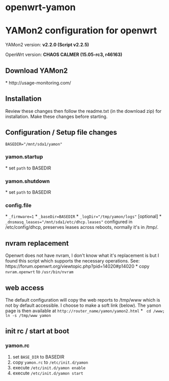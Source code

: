 # openwrt-yamon
<h1>YAMon2 configuration for openwrt</h1>

YAMon2 version: <b>v2.2.0 (Script v2.2.5)</b>

OpenWrt version: <b>CHAOS CALMER (15.05-rc3, r46163)</b>

<h2>Download YAMon2</h2>
* http://usage-monitoring.com/

<h2>Installation</h2>
Review these changes then follow the readme.txt (in the download zip) for installation. Make these changes before starting.

<h2>Configuration / Setup file changes</h2>
<code>BASEDIR="/mnt/sda1/yamon"</code>

<h3>yamon.startup</h3>
* set <code>path</code> to BASEDIR

<h3>yamon.shutdown</h3>
* set <code>path</code> to BASEDIR

<h3>config.file</h3>
* <code>_firmware=1</code>
* <code>_baseDir=BASEDIR</code>
* <code>_logDir="/tmp/yamon/logs"</code> [optional]
* <code>_dnsmasq_leases="/mnt/sda1/etc/dhcp.leases"</code> configured in /etc/config/dhcp, preserves leases across reboots, normally it's in /tmp/.

<h2>nvram replacement</h2>
Openwrt does not have nvram, I don't know what it's replacement is but I found this script which supports the necessary operations.  See: https://forum.openwrt.org/viewtopic.php?pid=14020#p14020
* copy <code>nvram.openwrt</code> to <code>/usr/bin/nvram</code>

<h2>web access</h2>
The default configuration will copy the web reports to /tmp/www which is not by default accessible.  I choose to make a soft link (below). The yamon page is then available at <code>http://router_name/yamon/yamon2.html</code>
* <code> cd /www; ln -s /tmp/www yamon</code>

<h2>init rc / start at boot</h2>
<h3>yamon.rc</h3>
<ol>
<li> set <code>BASE_DIR</code> to BASEDIR</li>
<li> copy <code>yamon.rc</code> to <code>/etc/init.d/yamon</code> </li>
<li> execute <code>/etc/init.d/yamon enable</code> </li>
<li> execute <code>/etc/init.d/yamon start</code> </li>
</ol>

